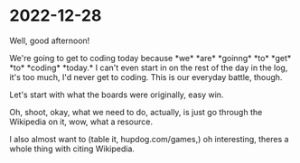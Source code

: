 # 2022-12-28

Well, good afternoon!

We're going to get to coding today because \*we\* \*are\* \*goinng\* \*to\* \*get\* \*to\* \*coding\* \*today.\* I can't even start in on the rest of the day in the log, it's too much, I'd never get to coding. This is our everyday battle, though.

Let's start with what the boards were originally, easy win.

Oh, shoot, okay, what we need to do, actually, is just go through the Wikipedia on it, wow, what a resource.

I also almost want to (table it, hupdog.com/games,) oh interesting, theres a whole thing with citing Wikipedia.
